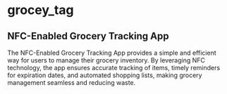 # grocey_tag


## NFC-Enabled Grocery Tracking App

The NFC-Enabled Grocery Tracking App provides a simple and efficient way for users to manage their grocery inventory. By leveraging NFC technology, the app ensures accurate tracking of items, timely reminders for expiration dates, and automated shopping lists, making grocery management seamless and reducing waste.